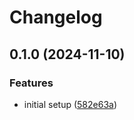# Changelog

## 0.1.0 (2024-11-10)


### Features

* initial setup ([582e63a](https://github.com/seblum/template-python/commit/582e63aeff396314b92666b62b3a8a61c0f0da10))
